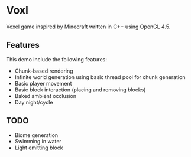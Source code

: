 # Voxl

Voxel game inspired by Minecraft written in C++ using OpenGL 4.5.

## Features

This demo include the following features:

- Chunk-based rendering
- Infinite world generation using basic thread pool for chunk generation
- Basic player movement
- Basic block interaction (placing and removing blocks)
- Baked ambient occlusion 
- Day night/cycle

## TODO

- Biome generation
- Swimming in water
- Light emitting block
